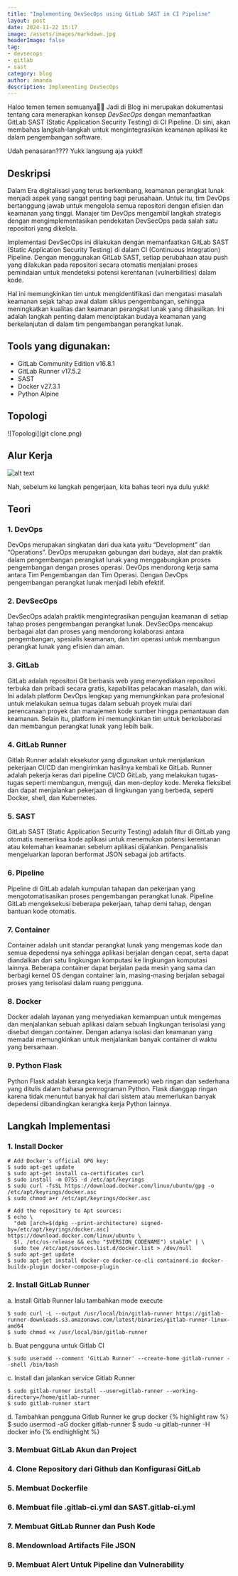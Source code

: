 ```yaml
---
title: "Implementing DevSecOps using GitLab SAST in CI Pipeline"
layout: post
date: 2024-11-22 15:17
image: /assets/images/markdown.jpg
headerImage: false
tag:
- devsecops
- gitlab
- sast
category: blog
author: amanda
description: Implementing DevSecOps
---
```


Haloo temen temen semuanya👋👋 Jadi di Blog ini merupakan dokumentasi tentang cara menerapkan konsep *DevSecOps* dengan memanfaatkan GitLab SAST (Static Application Security Testing) di CI Pipeline. Di sini, akan membahas langkah-langkah untuk mengintegrasikan keamanan aplikasi ke dalam pengembangan software.
<p>Udah penasaran???? Yukk langsung aja yukk!!</p>

## Deskripsi
<p>Dalam Era digitalisasi yang terus berkembang, keamanan perangkat lunak menjadi aspek
yang sangat penting bagi perusahaan. Untuk itu, tim DevOps bertanggung jawab untuk mengelola
semua repositori dengan efisien dan keamanan yang tinggi. Manajer tim DevOps mengambil
langkah strategis dengan mengimplementasikan pendekatan DevSecOps pada salah satu
repositori yang dikelola.</p>
<p>Implementasi DevSecOps ini dilakukan dengan memanfaatkan GitLab SAST (Static
Application Security Testing) di dalam CI (Continuous Integration) Pipeline. Dengan menggunakan
GitLab SAST, setiap perubahaan atau push yang dilakukan pada repositori secara otomatis
menjalani proses pemindaian untuk mendeteksi potensi kerentanan (vulnerbilities) dalam kode.</p>
<p>Hal ini memungkinkan tim untuk mengidentifikasi dan mengatasi masalah keamanan sejak
tahap awal dalam siklus pengembangan, sehingga meningkatkan kualitas dan keamanan
perangkat lunak yang dihasilkan. Ini adalah langkah penting dalam menciptakan budaya
keamanan yang berkelanjutan di dalam tim pengembangan perangkat lunak.</p>

## Tools yang digunakan:
- GitLab Community Edition v16.8.1
- GitLab Runner v17.5.2
- SAST
- Docker v27.3.1
- Python Alpine

## Topologi
![Topologi](git clone.png)

## Alur Kerja
![alt text](<git clone (1).png>)

<p>Nah, sebelum ke langkah pengerjaan, kita bahas teori nya dulu yukk!</p>

## Teori 
### 1. DevOps
<p>DevOps merupakan singkatan dari dua kata yaitu “Development” dan “Operations”.
DevOps merupakan gabungan dari budaya, alat dan praktik dalam pengembangan perangkat
lunak yang menggabungkan proses pengembangan dengan proses operasi. DevOps mendorong
kerja sama antara Tim Pengembangan dan Tim Operasi. Dengan DevOps pengembangan
perangkat lunak menjadi lebih efektif.</p>

### 2. DevSecOps
<p>DevSecOps adalah praktik mengintegrasikan pengujian keamanan di setiap tahap proses
pengembangan perangkat lunak. DevSecOps mencakup berbagai alat dan proses yang
mendorong kolaborasi antara pengembangan, spesialis keamanan, dan tim operasi untuk
membangun perangkat lunak yang efisien dan aman.</p>

### 3. GitLab
<p>GitLab adalah repositori Git berbasis web yang menyediakan repositori terbuka dan pribadi
secara gratis, kapabilitas pelacakan masalah, dan wiki. Ini adalah platform DevOps lengkap yang
memungkinkan para profesional untuk melakukan semua tugas dalam sebuah proyek mulai dari
perencanaan proyek dan manajemen kode sumber hingga pemantauan dan keamanan. Selain itu,
platform ini memungkinkan tim untuk berkolaborasi dan membangun perangkat lunak yang lebih
baik.</p>

### 4. GitLab Runner
<p>Gitlab Runner adalah eksekutor yang digunakan untuk menjalankan pekerjaan CI/CD dan
mengirimkan hasilnya kembali ke GitLab. Runner adalah pekerja keras dari pipeline CI/CD GitLab,
yang melakukan tugas-tugas seperti membangun, menguji, dan men-deploy kode. Mereka
fleksibel dan dapat menjalankan pekerjaan di lingkungan yang berbeda, seperti Docker, shell, dan
Kubernetes.</p>

### 5. SAST
<p>GitLab SAST (Static Application Security Testing) adalah fitur di GitLab yang otomatis
memeriksa kode aplikasi untuk menemukan potensi kerentanan atau kelemahan keamanan
sebelum aplikasi dijalankan. Penganalisis mengeluarkan laporan berformat JSON sebagai job
artifacts.</p>

### 6. Pipeline
<p>Pipeline di GitLab adalah kumpulan tahapan dan pekerjaan yang mengotomatisasikan
proses pengembangan perangkat lunak. Pipeline GitLab mengeksekusi beberapa pekerjaan,
tahap demi tahap, dengan bantuan kode otomatis.</p>

### 7. Container
<p>Container adalah unit standar perangkat lunak yang mengemas kode dan semua
depedensi nya sehingga aplikasi berjalan dengan cepat, serta dapat diandalkan dari satu
lingkungan komputasi ke lingkungan komputasi lainnya. Beberapa container dapat berjalan pada
mesin yang sama dan berbagi kernel OS dengan container lain, masing-masing berjalan sebagai
proses yang terisolasi dalam ruang pengguna.</p>

### 8. Docker
<p>Docker adalah layanan yang menyediakan kemampuan untuk mengemas dan menjalankan
sebuah aplikasi dalam sebuah lingkungan terisolasi yang disebut dengan container. Dengan
adanya isolasi dan keamanan yang memadai memungkinkan untuk menjalankan banyak container
di waktu yang bersamaan.</p>

### 9. Python Flask
<p>Python Flask adalah kerangka kerja (framework) web ringan dan sederhana yang ditulis
dalam bahasa pemrograman Python. Flask dianggap ringan karena tidak menuntut banyak hal dari
sistem atau memerlukan banyak depedensi dibandingkan kerangka kerja Python lainnya.</p>

## Langkah Implementasi
### 1. Install Docker
```
# Add Docker's official GPG key:
$ sudo apt-get update
$ sudo apt-get install ca-certificates curl
$ sudo install -m 0755 -d /etc/apt/keyrings
$ sudo curl -fsSL https://download.docker.com/linux/ubuntu/gpg -o /etc/apt/keyrings/docker.asc
$ sudo chmod a+r /etc/apt/keyrings/docker.asc

# Add the repository to Apt sources:
$ echo \
  "deb [arch=$(dpkg --print-architecture) signed-by=/etc/apt/keyrings/docker.asc] https://download.docker.com/linux/ubuntu \
  $(. /etc/os-release && echo "$VERSION_CODENAME") stable" | \
  sudo tee /etc/apt/sources.list.d/docker.list > /dev/null
$ sudo apt-get update
$ sudo apt-get install docker-ce docker-ce-cli containerd.io docker-buildx-plugin docker-compose-plugin
```
### 2. Install GitLab Runner
a. Install Gitlab Runner lalu tambahkan mode execute
```
$ sudo curl -L --output /usr/local/bin/gitlab-runner https://gitlab-runner-downloads.s3.amazonaws.com/latest/binaries/gitlab-runner-linux-amd64
$ sudo chmod +x /usr/local/bin/gitlab-runner
```
b. Buat pengguna untuk Gitlab CI
```
$ sudo useradd --comment 'GitLab Runner' --create-home gitlab-runner --shell /bin/bash
```
c. Install dan jalankan service Gitlab Runner
```
$ sudo gitlab-runner install --user=gitlab-runner --working-directory=/home/gitlab-runner
$ sudo gitlab-runner start
```
d. Tambahkan pengguna Gitlab Runner ke grup docker
{% highlight raw %}
$ sudo usermod -aG docker gitlab-runner
$ sudo -u gitlab-runner -H docker info
{% endhighlight %}
### 3. Membuat GitLab Akun dan Project
### 4. Clone Repository dari Github dan Konfigurasi GitLab
### 5. Membuat Dockerfile
### 6. Membuat file .gitlab-ci.yml dan SAST.gitlab-ci.yml
### 7. Membuat GitLab Runner dan Push Kode
### 8. Mendownload Artifacts File JSON
### 9. Membuat Alert Untuk Pipeline dan Vulnerability

